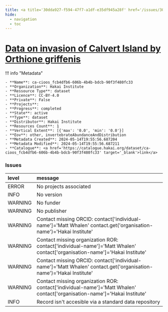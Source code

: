 ```yaml
---
title: <a title='30dda927-f594-47f7-a1df-e35df945a28f' href='/issues/30dda927-f594-47f7-a1df-e35df945a28f/' target='_blank'>Data on invasion of Calvert Island by Orthione griffenis</a>
hide:
  - navigation
  - toc
---
```


# <a title='30dda927-f594-47f7-a1df-e35df945a28f' href='/issues/30dda927-f594-47f7-a1df-e35df945a28f/' target='_blank'>Data on invasion of Calvert Island by Orthione griffenis</a>

<div id='map'></div>

!!! info "Metadata"
    
    - **Name**: ca-cioos_fcb4dfb6-606b-4b4b-bdcb-90f3f480fc33 
    - **Organization**: Hakai Institute 
    - **Ressource Type**: dataset 
    - **Licence**: CC-BY-4.0 
    - **Private**: False 
    - **Projects**:  
    - **Progress**: completed 
    - **State**: active 
    - **Type**: dataset 
    - **Distributor**: Hakai Institute 
    - **Resources Count**: 1 
    - **Vertical Extent**: [{'max': '0.0', 'min': '0.0'}] 
    - **Eov**: other, invertebrateAbundanceAndDistribution 
    - **Metadata Created**: 2024-05-14T19:55:56.687204 
    - **Metadata Modified**: 2024-05-14T19:55:56.687211 
    - **Catalogue**: <a href='https://catalogue.hakai.org/dataset/ca-cioos_fcb4dfb6-606b-4b4b-bdcb-90f3f480fc33' target='_blank'>link</a> 

### Issues

| level   | message                                                                                                                    |
|:--------|:---------------------------------------------------------------------------------------------------------------------------|
| ERROR   | No projects associated                                                                                                     |
| INFO    | No version                                                                                                                 |
| WARNING | No funder                                                                                                                  |
| WARNING | No publisher                                                                                                               |
| WARNING | Contact missing ORCID: contact['individual-name']='Matt Whalen' contact.get('organisation-name')='Hakai Institute'         |
| WARNING | Contact missing organization ROR:  contact['individual-name']='Matt Whalen' contact['organisation-name']='Hakai Institute' |
| WARNING | Contact missing ORCID: contact['individual-name']='Matt Whalen' contact.get('organisation-name')='Hakai Institute'         |
| WARNING | Contact missing organization ROR:  contact['individual-name']='Matt Whalen' contact['organisation-name']='Hakai Institute' |
| INFO    | Record isn't accesible via a standard data repository                                                                      |

<script>
   document.addEventListener("DOMContentLoaded", function() {
    var map = L.map('map').setView([51.505, -125.09], 5);
    L.tileLayer('https://tile.openstreetmap.org/{z}/{x}/{y}.png', {
        maxZoom: 19,
        attribution: '&copy; <a href="http://www.openstreetmap.org/copyright">OpenStreetMap</a>'
    }).addTo(map);
    var geojsonFeature = {
        "type": "Feature",
        "properties": {
            "name" : "<a title='30dda927-f594-47f7-a1df-e35df945a28f' href='/issues/30dda927-f594-47f7-a1df-e35df945a28f/' target='_blank'>Data on invasion of Calvert Island by Orthione griffenis</a>"
        },
        "geometry": {'type': 'Polygon', 'coordinates': [[[-128.17334953, 51.61670267], [-127.92753044, 51.61670267], [-127.92753044, 51.73677458], [-128.17334953, 51.73677458], [-128.17334953, 51.61670267]]]}
    }
    L.geoJSON(geojsonFeature).addTo(map);
   })
</script>